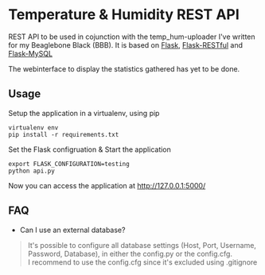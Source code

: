 # Temperature & Humidity REST API
REST API to be used in cojunction with the temp_hum-uploader I've written for 
my Beaglebone Black (BBB).
It is based on [Flask](http://flask.pocoo.org/),
[Flask-RESTful](http://flask-restful-cn.readthedocs.io/en/0.3.5/) and
[Flask-MySQL](https://flask-mysql.readthedocs.io/en/latest/)

The webinterface to display the statistics gathered has yet to be done.

## Usage
Setup the application in a virtualenv, using pip
```
virtualenv env  
pip install -r requirements.txt
```

Set the Flask configruation & Start the application
```
export FLASK_CONFIGURATION=testing  
python api.py
```

Now you can access the application at http://127.0.0.1:5000/

## FAQ
* Can I use an external database?
> It's possible to configure all database settings (Host, Port, Username, 
Password, Database), in either the config.py or the config.cfg.  
> I recommend to use the config.cfg since it's excluded using .gitignore 
